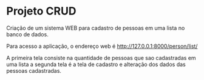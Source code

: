 # Projeto CRUD

Criação de um sistema WEB para cadastro de pessoas em uma lista no banco de dados.

Para acesso a aplicação, o endereço web é http://127.0.0.1:8000/person/list/

A primeira tela consiste na quantidade de pessoas que sao cadastradas em uma lista
a segunda tela é a tela de cadastro e alteração dos dados das pessoas cadastradas.
